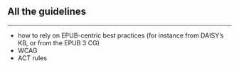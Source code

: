 ## All the guidelines

---

- how to rely on EPUB-centric best practices (for instance from DAISY’s KB, or from the EPUB 3 CG)
- WCAG
- ACT rules

